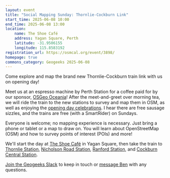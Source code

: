 ```yaml
---
layout: event
title: "Social Mapping Sunday: Thornlie-Cockburn Link"
start_time: 2025-06-08 10:00
end_time: 2025-06-08 13:00
location:
    name: The Shoe Café
    address: Yagan Square, Perth
    latitude: -31.9506155
    longitude: 115.8583192
registration_url: https://osmcal.org/event/3898/
homepage: true
commons_category: Geogeeks 2025-06-08
---
```


Come explore and map the brand new Thornlie-Cockburn train link with us on opening day!

Meet us at an espresso machine by Perth Station for a coffee paid for by our sponsor, [OSGeo Oceania][osgeo]! After the meet-and-greet over morning tea, we will ride the train to the new stations to survey and map them in OSM, as well as enjoying the [opening day celebrations][event-new-link]. I hear there are free sausage sizzles, and the trains are free (with a SmartRider) on Sundays.

Everyone is welcome; no mapping experience is necessary. Just bring a phone or tablet or a map to draw on. You will learn about OpenStreetMap (OSM) and how to survey points of interest (POIs) and more!

We'll start the day at [The Shoe Café][cafe] in Yagan Square, then take the train to [Thornlie Station][station-thornlie], [Nicholson Road Station][station-nicholson], [Ranford Station][station-ranford], and [Cockburn Central Station][station-cockburn].

[Join the Geogeeks Slack][slack] to keep in touch or [message Ben][msg-ben] with any questions.

[event-new-link]: https://metronet.wa.gov.au/news/latest-news/thornlie-cockburn-line-community-event-1
[station-thornlie]: https://www.openstreetmap.org/node/697317602
[station-nicholson]: https://www.openstreetmap.org/node/7976328392
[station-ranford]: https://www.openstreetmap.org/node/12870144929
[station-cockburn]: https://www.openstreetmap.org/node/662852799
[cafe]: https://www.openstreetmap.org/node/6988802659
[osgeo]: https://osgeo-oceania.org/
[msg-ben]: https://www.openstreetmap.org/message/new/BudgieInWA
[slack]: https://geogeeks.org/#contact
